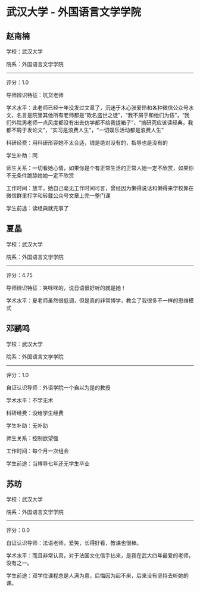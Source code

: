 # 武汉大学 - 外国语言文学学院

## 赵南楠

学校：武汉大学

院系：外国语言文学学院

* * *

评分：1.0

导师辨识特征：坑货老师

学术水平：此老师已经十年没发过文章了，沉迷于木心张爱玲和各种微信公众号水文，名言是院里其他所有老师都是“欺名盗世之徒”，“我不屑于和他们为伍”，“我们外院男老师一点风度都没有出去仿学都不给我提箱子”，“搞研究应该读经典，我都不屑于发论文”，“实习是浪费人生”，“一切娱乐活动都是浪费人生”

科研经费：用科研形容她不太合适，钱是绝对没有的，指导也是没有的

学生补助：同

师生关系：一切看她心情，如果你是个有正常生活的正常人她一定不欣赏，如果你不无条件跪舔她她一定不欣赏

工作时间：放羊，她自己毫无工作时间可言，曾经因为懒得说话和懒得来学校靠在微信群里打字和转载公众号文章上完一整门课

学生前途：读经典就完事了

## 夏晶

学校：武汉大学

院系：外国语言文学学院

* * *

评分：4.75

导师辨识特征：笑咪咪的，说日语很好听的就是她！

学术水平：夏老师虽然很低调，但是真的非常博学，教会了我很多不一样的思维模式

## 邓鹂鸣

学校：武汉大学

院系：外国语言文学学院

* * *

评分：1.0

自证认识导师：外语学院一个自以为是的教授

学术水平：不学无术

科研经费：没给学生经费

学生补助：无补助

师生关系：控制欲望强

工作时间：每个月一次组会

学生前途：当博导七年还无学生毕业

## 苏昉

学校：武汉大学

院系：外国语言文学学院

* * *

评分：0.0

自证认识导师：法语老师，爱笑，长得好看，教课也很棒。

学术水平：而且非常认真，对于法国文化信手拈来，是我在武大四年最爱的老师，没有之一。

学生前途：双学位课程总是人满为患，后悔因为起不来，后来没有坚持去听她的课。